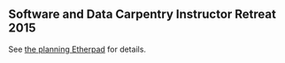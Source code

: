 Software and Data Carpentry Instructor Retreat 2015
---------------------------------------------------

See [the planning Etherpad](https://etherpad.mozilla.org/swc-instructor-helper-retreat-2015) for details.
